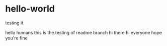 # hello-world
testing it

hello humans
this is the testing of readme branch
hi there
hi everyone hope you're fine
